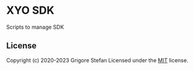 # XYO SDK

Scripts to manage SDK

## License

Copyright (c) 2020-2023 Grigore Stefan
Licensed under the [MIT](LICENSE) license.
